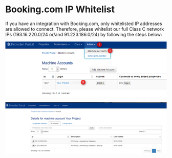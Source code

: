 # Booking.com IP Whitelist

If you have an integration with Booking.com, only whitelisted IP addresses are allowed to connect. Therefore, please whitelist our full Class C network IPs \(193.16.220.0/24 or/and 91.223.186.0/24\) by following the steps below:

![](../.gitbook/assets/booking_ips_step1.png)

![](../.gitbook/assets/booking_ips_step2.png)

